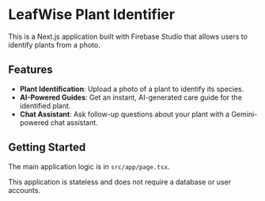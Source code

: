 # LeafWise Plant Identifier

This is a Next.js application built with Firebase Studio that allows users to identify plants from a photo.

## Features

- **Plant Identification**: Upload a photo of a plant to identify its species.
- **AI-Powered Guides**: Get an instant, AI-generated care guide for the identified plant.
- **Chat Assistant**: Ask follow-up questions about your plant with a Gemini-powered chat assistant.

## Getting Started

The main application logic is in `src/app/page.tsx`.

This application is stateless and does not require a database or user accounts.
